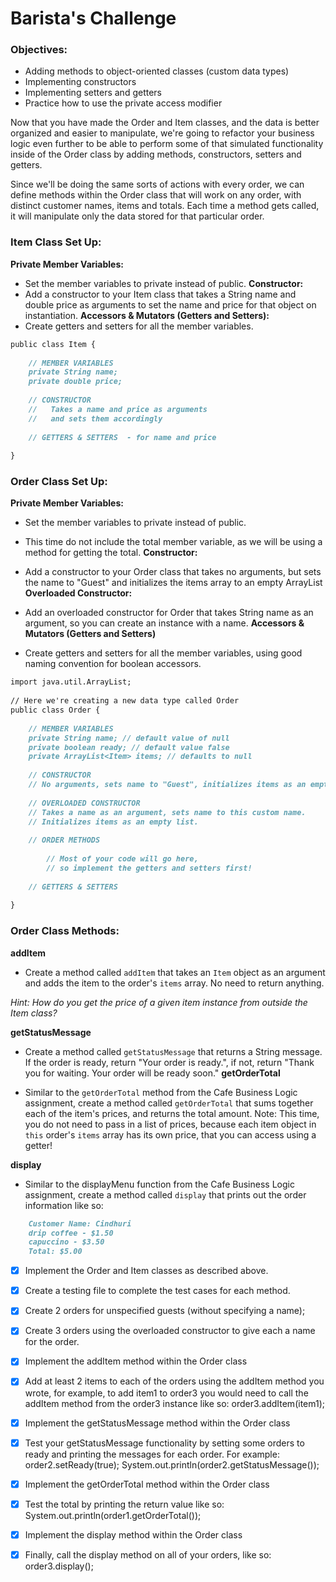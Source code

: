# Barista's Challenge

### Objectives:
- Adding methods to object-oriented classes (custom data types)
- Implementing constructors
- Implementing setters and getters
- Practice how to use the private access modifier

Now that you have made the Order and Item classes, and the data is better organized and easier to manipulate, we're going to refactor your business logic even further to be able to perform some of that simulated functionality inside of the Order class by adding methods, constructors, setters and getters. 

Since we'll be doing the same sorts of actions with every order, we can define methods within the Order class that will work on any order, with distinct customer names, items and totals. Each time a method gets called, it will manipulate only the data stored for that particular order.

### Item Class Set Up:

**Private Member Variables:**
- Set the member variables to private instead of  public.
**Constructor:** 
- Add a constructor to your Item class that takes a String name and  double price as arguments to set the name and price for that object on instantiation.
**Accessors & Mutators (Getters and Setters):**
- Create getters and setters for all the member variables.
```md
public class Item {
    
    // MEMBER VARIABLES
    private String name;
    private double price;
    
    // CONSTRUCTOR
    //   Takes a name and price as arguments 
    //   and sets them accordingly
    
    // GETTERS & SETTERS  - for name and price
    
}
````

### Order Class Set Up:
**Private Member Variables:**

- Set the member variables to private instead of  public.
- This time do not include the total member variable, as we will be using a method for getting the total.
**Constructor:**

- Add a constructor to your Order class that takes no arguments, but sets the name to "Guest" and initializes the items array to an empty ArrayList<Item> 
**Overloaded Constructor:**

- Add an overloaded constructor for Order that takes String name as an argument, so you can create an instance with a name.
**Accessors & Mutators (Getters and Setters)**

- Create getters and setters for all the member variables, using good naming convention for boolean accessors.
```md
import java.util.ArrayList;
    
// Here we're creating a new data type called Order
public class Order {
    
    // MEMBER VARIABLES
    private String name; // default value of null
    private boolean ready; // default value false
    private ArrayList<Item> items; // defaults to null
    
    // CONSTRUCTOR
    // No arguments, sets name to "Guest", initializes items as an empty list.
    
    // OVERLOADED CONSTRUCTOR
    // Takes a name as an argument, sets name to this custom name.
    // Initializes items as an empty list.
    
    // ORDER METHODS
    
    	// Most of your code will go here, 
    	// so implement the getters and setters first!
    
    // GETTERS & SETTERS
    
}
````

### Order Class Methods:
**addItem**

- Create a method called `addItem`  that takes an `Item` object as an argument and adds the item to the order's `items` array. No need to return anything.

_Hint: How do you get the price of a given item instance from outside the Item class?_

**getStatusMessage**

- Create a method called `getStatusMessage` that returns a String message. If the order is ready, return "Your order is ready.", if not, return "Thank you for waiting. Your order will be ready soon."
**getOrderTotal**

- Similar to the `getOrderTotal` method from the Cafe Business Logic assignment, create a method called `getOrderTotal` that sums together each of the item's prices, and returns the total amount. 
Note: This time, you do not need to pass in a list of prices, because each item object in `this` order's `items` array has its own price, that you can access using a getter!

**display**

- Similar to the displayMenu function from the Cafe Business Logic assignment, create a method called `display` that prints out the order information like so:
```md
    Customer Name: Cindhuri
    drip coffee - $1.50
    capuccino - $3.50
    Total: $5.00
````
- [x] Implement the Order and Item classes as described above.

- [x] Create a testing file to complete the test cases for each method.

- [x] Create 2 orders for unspecified guests (without specifying a name);

- [x] Create 3 orders using the overloaded constructor to give each a name for the order.

- [x] Implement the addItem method within the Order class

- [x] Add at least 2 items to each of the orders using the addItem method you wrote, for example, to add item1 to order3 you would need to call the addItem method from the order3 instance like so: order3.addItem(item1);

- [x] Implement the getStatusMessage method within the Order class

- [x] Test your getStatusMessage functionality by setting some orders to ready and printing the messages for each order. For example: order2.setReady(true); System.out.println(order2.getStatusMessage());

- [x] Implement the getOrderTotal method within the Order class

- [x] Test the total by printing the return value like so: System.out.println(order1.getOrderTotal());

- [x] Implement the display method within the Order class

- [x] Finally, call the display method on all of your orders, like so: order3.display();